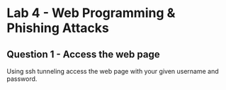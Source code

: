 # Lab 4 - Web Programming & Phishing Attacks

## Question 1 - Access the web page
Using ssh tunneling access the web page with your given username and password.
